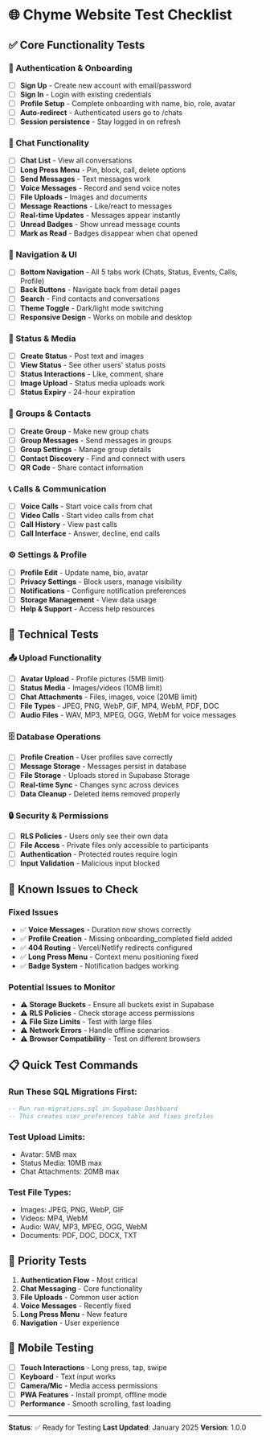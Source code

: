 # 🌐 Chyme Website Test Checklist

## ✅ **Core Functionality Tests**

### **🔐 Authentication & Onboarding**
- [ ] **Sign Up** - Create new account with email/password
- [ ] **Sign In** - Login with existing credentials  
- [ ] **Profile Setup** - Complete onboarding with name, bio, role, avatar
- [ ] **Auto-redirect** - Authenticated users go to /chats
- [ ] **Session persistence** - Stay logged in on refresh

### **💬 Chat Functionality**
- [ ] **Chat List** - View all conversations
- [ ] **Long Press Menu** - Pin, block, call, delete options
- [ ] **Send Messages** - Text messages work
- [ ] **Voice Messages** - Record and send voice notes
- [ ] **File Uploads** - Images and documents
- [ ] **Message Reactions** - Like/react to messages
- [ ] **Real-time Updates** - Messages appear instantly
- [ ] **Unread Badges** - Show unread message counts
- [ ] **Mark as Read** - Badges disappear when chat opened

### **📱 Navigation & UI**
- [ ] **Bottom Navigation** - All 5 tabs work (Chats, Status, Events, Calls, Profile)
- [ ] **Back Buttons** - Navigate back from detail pages
- [ ] **Search** - Find contacts and conversations
- [ ] **Theme Toggle** - Dark/light mode switching
- [ ] **Responsive Design** - Works on mobile and desktop

### **📸 Status & Media**
- [ ] **Create Status** - Post text and images
- [ ] **View Status** - See other users' status posts
- [ ] **Status Interactions** - Like, comment, share
- [ ] **Image Upload** - Status media uploads work
- [ ] **Status Expiry** - 24-hour expiration

### **👥 Groups & Contacts**
- [ ] **Create Group** - Make new group chats
- [ ] **Group Messages** - Send messages in groups
- [ ] **Group Settings** - Manage group details
- [ ] **Contact Discovery** - Find and connect with users
- [ ] **QR Code** - Share contact information

### **📞 Calls & Communication**
- [ ] **Voice Calls** - Start voice calls from chat
- [ ] **Video Calls** - Start video calls from chat
- [ ] **Call History** - View past calls
- [ ] **Call Interface** - Answer, decline, end calls

### **⚙️ Settings & Profile**
- [ ] **Profile Edit** - Update name, bio, avatar
- [ ] **Privacy Settings** - Block users, manage visibility
- [ ] **Notifications** - Configure notification preferences
- [ ] **Storage Management** - View data usage
- [ ] **Help & Support** - Access help resources

## 🔧 **Technical Tests**

### **📤 Upload Functionality**
- [ ] **Avatar Upload** - Profile pictures (5MB limit)
- [ ] **Status Media** - Images/videos (10MB limit)
- [ ] **Chat Attachments** - Files, images, voice (20MB limit)
- [ ] **File Types** - JPEG, PNG, WebP, GIF, MP4, WebM, PDF, DOC
- [ ] **Audio Files** - WAV, MP3, MPEG, OGG, WebM for voice messages

### **🗄️ Database Operations**
- [ ] **Profile Creation** - User profiles save correctly
- [ ] **Message Storage** - Messages persist in database
- [ ] **File Storage** - Uploads stored in Supabase Storage
- [ ] **Real-time Sync** - Changes sync across devices
- [ ] **Data Cleanup** - Deleted items removed properly

### **🔒 Security & Permissions**
- [ ] **RLS Policies** - Users only see their own data
- [ ] **File Access** - Private files only accessible to participants
- [ ] **Authentication** - Protected routes require login
- [ ] **Input Validation** - Malicious input blocked

## 🚨 **Known Issues to Check**

### **Fixed Issues**
- ✅ **Voice Messages** - Duration now shows correctly
- ✅ **Profile Creation** - Missing onboarding_completed field added
- ✅ **404 Routing** - Vercel/Netlify redirects configured
- ✅ **Long Press Menu** - Context menu positioning fixed
- ✅ **Badge System** - Notification badges working

### **Potential Issues to Monitor**
- ⚠️ **Storage Buckets** - Ensure all buckets exist in Supabase
- ⚠️ **RLS Policies** - Check storage access permissions
- ⚠️ **File Size Limits** - Test with large files
- ⚠️ **Network Errors** - Handle offline scenarios
- ⚠️ **Browser Compatibility** - Test on different browsers

## 📋 **Quick Test Commands**

### **Run These SQL Migrations First:**
```sql
-- Run run-migrations.sql in Supabase Dashboard
-- This creates user_preferences table and fixes profiles
```

### **Test Upload Limits:**
- Avatar: 5MB max
- Status Media: 10MB max  
- Chat Attachments: 20MB max

### **Test File Types:**
- Images: JPEG, PNG, WebP, GIF
- Videos: MP4, WebM
- Audio: WAV, MP3, MPEG, OGG, WebM
- Documents: PDF, DOC, DOCX, TXT

## 🎯 **Priority Tests**

1. **Authentication Flow** - Most critical
2. **Chat Messaging** - Core functionality
3. **File Uploads** - Common user action
4. **Voice Messages** - Recently fixed
5. **Long Press Menu** - New feature
6. **Navigation** - User experience

## 📱 **Mobile Testing**

- [ ] **Touch Interactions** - Long press, tap, swipe
- [ ] **Keyboard** - Text input works
- [ ] **Camera/Mic** - Media access permissions
- [ ] **PWA Features** - Install prompt, offline mode
- [ ] **Performance** - Smooth scrolling, fast loading

---

**Status**: ✅ Ready for Testing
**Last Updated**: January 2025
**Version**: 1.0.0
